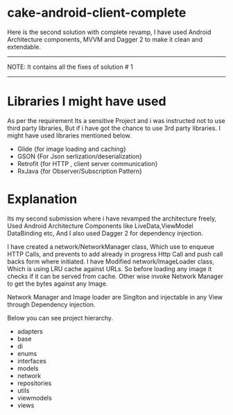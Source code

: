 # cake-android-client-complete

Here is the second solution with complete revamp, I have used Android Architecture components, MVVM and Dagger 2 to make it clean and extendable.

***
NOTE: It contains all the fixes of solution # 1
***

# Libraries I might have used
As per the requirement Its a sensitive Project and i was instructed not to use third party libraries, But if i have got the chance to use 3rd party libraries. I might have used libraries mentioned below.

* Glide {for image loading and caching}
* GSON {For Json serlization/deserialization}
* Retrofit {for HTTP , client server communication}
* RxJava {for Observer/Subscription Pattern}



# Explanation
Its my second submission where i have revamped the architecture freely, Used Android Architecture Components like LiveData,ViewModel DataBinding etc, And I also used Dagger 2 for dependency injection.

I have created a network/NetworkManager class, Which use to enqueue HTTP Calls, and prevents to add already in progress Http Call and push call backs form where initiated.
I have Modified  network/ImageLoader class, Which is using LRU cache against URLs. So before loading any image it checks if it can be served from cache. Other wise invoke Network Manager to get the bytes against any Image.

Network Manager and Image loader are Singlton and injectable in any View through Dependency injection.

Below you can see project hierarchy.

* adapters
* base
* di
* enums
* interfaces
* models
* network
* repositories
* utils
* viewmodels
* views


